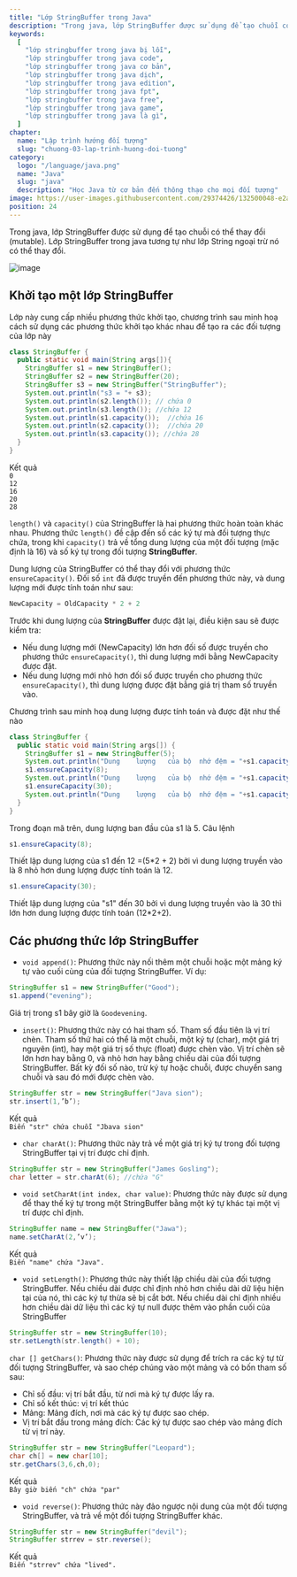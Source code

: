 ```yaml
---
title: "Lớp StringBuffer trong Java"
description: "Trong java, lớp StringBuffer được sử dụng để tạo chuỗi có thể thay đổi (mutable). Lớp StringBuffer trong java tương tự như lớp String ngoại trừ nó có thể thay đổi."
keywords:
  [
    "lớp stringbuffer trong java bị lỗi",
    "lớp stringbuffer trong java code",
    "lớp stringbuffer trong java cơ bản",
    "lớp stringbuffer trong java dịch",
    "lớp stringbuffer trong java edition",
    "lớp stringbuffer trong java fpt",
    "lớp stringbuffer trong java free",
    "lớp stringbuffer trong java game",
    "lớp stringbuffer trong java là gì",
  ]
chapter:
  name: "Lập trình hướng đối tượng"
  slug: "chuong-03-lap-trinh-huong-doi-tuong"
category:
  logo: "/language/java.png"
  name: "Java"
  slug: "java"
  description: "Học Java từ cơ bản đến thông thạo cho mọi đối tượng"
image: https://user-images.githubusercontent.com/29374426/132500048-e2a8272c-e223-4bef-a04e-36a79c9e78d6.png
position: 24
---
```


Trong java, lớp StringBuffer được sử dụng để tạo chuỗi có thể thay đổi (mutable). Lớp StringBuffer trong java tương tự như lớp String ngoại trừ nó có thể thay đổi.

![image](https://user-images.githubusercontent.com/29374426/132500048-e2a8272c-e223-4bef-a04e-36a79c9e78d6.png)

## Khởi tạo một lớp StringBuffer

Lớp này cung cấp nhiều phương thức khởi tạo, chương trình sau minh hoạ cách sử dụng các phương thức khởi tạo khác nhau để tạo ra các đối tượng của lớp này

```java
class StringBuffer {
  public static void main(String args[]){
    StringBuffer s1 = new StringBuffer();
    StringBuffer s2 = new StringBuffer(20);
    StringBuffer s3 = new StringBuffer("StringBuffer");
    System.out.println("s3 = "+ s3);
    System.out.println(s2.length()); // chứa 0
    System.out.println(s3.length()); //chứa 12
    System.out.println(s1.capacity());  //chứa 16
    System.out.println(s2.capacity());  //chứa 20
    System.out.println(s3.capacity()); //chứa 28
  }
}
```

<div class="window">
  <div class="window-header">
    <div class="action-buttons"></div>
    <span class="title-popup">Kết quả</span>
  </div>
  <div class="window-body">
    <code>0</code><br/>
    <code>12</code><br/>
    <code>16</code><br/>
    <code>20</code><br/>
    <code>28</code>
  </div>
</div>

`length()` và `capacity()` của StringBuffer là hai phương thức hoàn toàn khác nhau. Phương thức `length()` đề cập đến số các ký tự mà đối tượng thực chứa, trong khi `capacity()` trả về tổng dung lượng của một đối tượng (mặc định là 16) và số ký tự trong đối tượng **StringBuffer**.

Dung lượng của StringBuffer có thể thay đổi với phương thức `ensureCapacity()`. Đối số `int` đã được truyền đến phương thức này, và dung lượng mới được tính toán như sau:

```java
NewCapacity = OldCapacity * 2 + 2
```

Trước khi dung lượng của **StringBuffer** được đặt lại, điều kiện sau sẽ được kiểm tra:

- Nếu dung lượng mới (NewCapacity) lớn hơn đối số được truyền cho phương thức `ensureCapacity()`, thì dung lượng mới bằng NewCapacity được đặt.
- Nếu dung lượng mới nhỏ hơn đối số được truyền cho phương thức `ensureCapacity()`, thì dung lượng được đặt bằng giá trị tham số truyền vào.

<div class="example">Chương trình sau minh hoạ dung lượng được tính toán và được đặt như thế nào</div>

```java
class StringBuffer {
  public static void main(String args[]) {
    StringBuffer s1 = new StringBuffer(5);
    System.out.println("Dung	lượng	của	bộ	nhớ	đệm	= "+s1.capacity()); //chứa 5
    s1.ensureCapacity(8);
    System.out.println("Dung	lượng	của	bộ	nhớ	đệm	= "+s1.capacity()); //chứa 12
    s1.ensureCapacity(30);
    System.out.println("Dung	lượng	của	bộ	nhớ	đệm	= "+s1.capacity()); // chứa 30
  }
}
```

Trong đoạn mã trên, dung lượng ban đầu của s1 là 5. Câu lệnh

```java
s1.ensureCapacity(8);
```

Thiết lập dung lượng của s1 đến 12 =(5\*2 + 2) bởi vì dung lượng truyền vào là 8 nhỏ hơn dung lượng được tính toán là 12.

```java
s1.ensureCapacity(30);
```

Thiết lập dung lượng của "s1" đến 30 bởi vì dung lượng truyền vào là 30 thì lớn hơn dung lượng được tính toán (12\*2+2).

## Các phương thức lớp StringBuffer

- `void append()`: Phương thức này nối thêm một chuỗi hoặc một mảng ký tự vào cuối cùng của đối tượng StringBuffer. Ví dụ:

<div class="example"></div>

```java
StringBuffer s1 = new StringBuffer("Good");
s1.append("evening");
```

Giá trị trong s1 bây giờ là `Goodevening`.

- `insert()`: Phương thức này có hai tham số. Tham số đầu tiên là vị trí chèn. Tham số thứ hai có thể là một chuỗi, một ký tự (char), một giá trị nguyên (int), hay một giá trị số thực (float) được chèn vào. Vị trí chèn sẽ lớn hơn hay bằng 0, và nhỏ hơn hay bằng chiều dài của đối tượng StringBuffer. Bất kỳ đối số nào, trừ ký tự hoặc chuỗi, được chuyển sang chuỗi và sau đó mới được chèn vào.

<div class="example"></div>

```java
StringBuffer str = new StringBuffer("Java sion");
str.insert(1,’b’);
```

<div class="window">
  <div class="window-header">
    <div class="action-buttons"></div>
    <span class="title-popup">Kết quả</span>
  </div>
  <div class="window-body">
    <code>Biến "str" chứa chuỗi "Jbava sion"</code>
  </div>
</div>

- `char charAt()`: Phương thức này trả về một giá trị ký tự trong đối tượng StringBuffer tại vị trí được chỉ định.

<div class="example"></div>

```java
StringBuffer str = new StringBuffer("James Gosling");
char letter = str.charAt(6); //chứa "G"
```

- `void setCharAt(int index, char value)`: Phương thức này được sử dụng để thay thế ký tự trong một StringBuffer bằng một ký tự khác tại một vị trí được chỉ định.

<div class="example"></div>

```java
StringBuffer name = new StringBuffer("Jawa");
name.setCharAt(2,’v’);
```

<div class="window">
  <div class="window-header">
    <div class="action-buttons"></div>
    <span class="title-popup">Kết quả</span>
  </div>
  <div class="window-body">
    <code>Biến "name" chứa "Java".</code>
  </div>
</div>

- `void setLength()`: Phương thức này thiết lập chiều dài của đối tượng StringBuffer. Nếu chiều dài được chỉ định nhỏ hơn chiều dài dữ liệu hiện tại của nó, thì các ký tự thừa sẽ bị cắt bớt. Nếu chiểu dài chỉ định nhiều hơn chiều dài dữ liệu thì các ký tự null được thêm vào phần cuối của StringBuffer

<div class="example"></div>

```java
StringBuffer str = new StringBuffer(10);
str.setLength(str.length() + 10);
```

`char [] getChars()`: Phương thức này được sử dụng để trích ra các ký tự từ đối tượng StringBuffer, và sao chép chúng vào một mảng và có bốn tham số sau:

- Chỉ số đầu: vị trí bắt đầu, từ nơi mà ký tự được lấy ra.
- Chỉ số kết thúc: vị trí kết thúc
- Mảng: Mảng đích, nơi mà các ký tự được sao chép.
- Vị trí bắt đầu trong mảng đích: Các ký tự được sao chép vào mảng đích từ vị trí này.

<div class="example"></div>

```java
StringBuffer str = new StringBuffer("Leopard");
char ch[] = new char[10];
str.getChars(3,6,ch,0);
```

<div class="window">
  <div class="window-header">
    <div class="action-buttons"></div>
    <span class="title-popup">Kết quả</span>
  </div>
  <div class="window-body">
    <code>Bây giờ biến "ch" chứa "par"</code>
  </div>
</div>

- `void reverse()`: Phương thức này đảo ngược nội dung của một đối tượng StringBuffer, và trả về một đối tượng StringBuffer khác.

<div class="example"></div>

```java
StringBuffer str = new StringBuffer("devil");
StringBuffer strrev = str.reverse();
```

<div class="window">
  <div class="window-header">
    <div class="action-buttons"></div>
    <span class="title-popup">Kết quả</span>
  </div>
  <div class="window-body">
    <code>Biến "strrev" chứa "lived".</code>
  </div>
</div>
